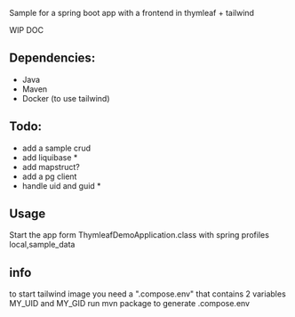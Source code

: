 Sample for a spring boot app with a frontend in thymleaf + tailwind

WIP DOC

## Dependencies:
- Java
- Maven
- Docker (to use tailwind)

## Todo:
- add a sample crud
- add liquibase *
- add mapstruct?
- add a pg client
- handle uid and guid *


## Usage

Start the app form ThymleafDemoApplication.class with spring profiles local,sample_data


## info


to start tailwind image you need a ".compose.env" that contains 2 variables MY_UID and MY_GID
run mvn package to generate .compose.env
